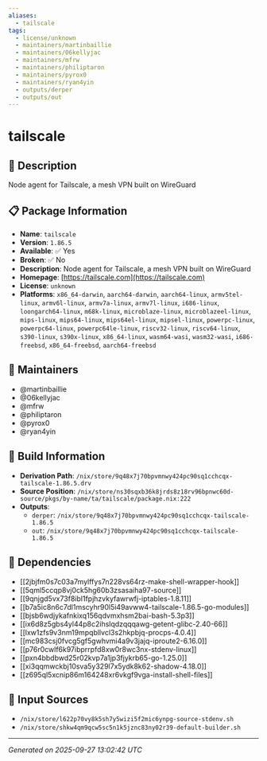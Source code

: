 ```yaml
---
aliases:
  - tailscale
tags:
  - license/unknown
  - maintainers/martinbaillie
  - maintainers/06kellyjac
  - maintainers/mfrw
  - maintainers/philiptaron
  - maintainers/pyrox0
  - maintainers/ryan4yin
  - outputs/derper
  - outputs/out
---
```


# tailscale

## 📝 Description

Node agent for Tailscale, a mesh VPN built on WireGuard

## 📋 Package Information

- **Name**: `tailscale`
- **Version**: `1.86.5`
- **Available**: ✅ Yes
- **Broken**: ✅ No
- **Description**: Node agent for Tailscale, a mesh VPN built on WireGuard
- **Homepage**: [https://tailscale.com](https://tailscale.com)
- **License**: `unknown`
- **Platforms**: `x86_64-darwin`, `aarch64-darwin`, `aarch64-linux`, `armv5tel-linux`, `armv6l-linux`, `armv7a-linux`, `armv7l-linux`, `i686-linux`, `loongarch64-linux`, `m68k-linux`, `microblaze-linux`, `microblazeel-linux`, `mips-linux`, `mips64-linux`, `mips64el-linux`, `mipsel-linux`, `powerpc-linux`, `powerpc64-linux`, `powerpc64le-linux`, `riscv32-linux`, `riscv64-linux`, `s390-linux`, `s390x-linux`, `x86_64-linux`, `wasm64-wasi`, `wasm32-wasi`, `i686-freebsd`, `x86_64-freebsd`, `aarch64-freebsd`
## 👥 Maintainers

- @martinbaillie
- @06kellyjac
- @mfrw
- @philiptaron
- @pyrox0
- @ryan4yin


## 🔧 Build Information

- **Derivation Path**: `/nix/store/9q48x7j70bpvmnwy424pc90sq1cchcqx-tailscale-1.86.5.drv`
- **Source Position**: `/nix/store/ns30sqxb36k8jrds8z18rv96bpnwc60d-source/pkgs/by-name/ta/tailscale/package.nix:222`
- **Outputs**:
  - `derper`:  `/nix/store/9q48x7j70bpvmnwy424pc90sq1cchcqx-tailscale-1.86.5`
  - `out`:  `/nix/store/9q48x7j70bpvmnwy424pc90sq1cchcqx-tailscale-1.86.5`

## 🔗 Dependencies

- [[2jbjfm0s7c03a7mylffys7n228vs64rz-make-shell-wrapper-hook]]
- [[5qml5ccqp8vj0ck5hg60b3zsasaiha97-source]]
- [[9qnjgd5vx73f8ibl1fpjhzvkyfawrwfj-iptables-1.8.11]]
- [[b7a5ic8n6c7dl1mscyhr90l5i49avww4-tailscale-1.86.5-go-modules]]
- [[bjsb6wdjykafnkixq156qdvmxhsm2bai-bash-5.3p3]]
- [[ix6d8z5gbs4yl44p8c2ihslqdzqqqawg-getent-glibc-2.40-66]]
- [[lxw1zfs9v3nm19mpqbllvcl3s2hkpbjq-procps-4.0.4]]
- [[mc983csj0fvcg5gf5gwhvmi4a9v3jajq-iproute2-6.16.0]]
- [[p76r0cwlf6k97ibprrpfd8xw0r8wc3nx-stdenv-linux]]
- [[pxn4bbdbwd25r02kvp7a1jp3fjykrb65-go-1.25.0]]
- [[xi3qqmwckbj10sva5y329l7x5ydk8k62-shadow-4.18.0]]
- [[z695ql5xcnip86m164248xr6vkgf9vga-install-shell-files]]

## 📁 Input Sources

- `/nix/store/l622p70vy8k5sh7y5wizi5f2mic6ynpg-source-stdenv.sh`
- `/nix/store/shkw4qm9qcw5sc5n1k5jznc83ny02r39-default-builder.sh`

---
*Generated on 2025-09-27 13:02:42 UTC*
